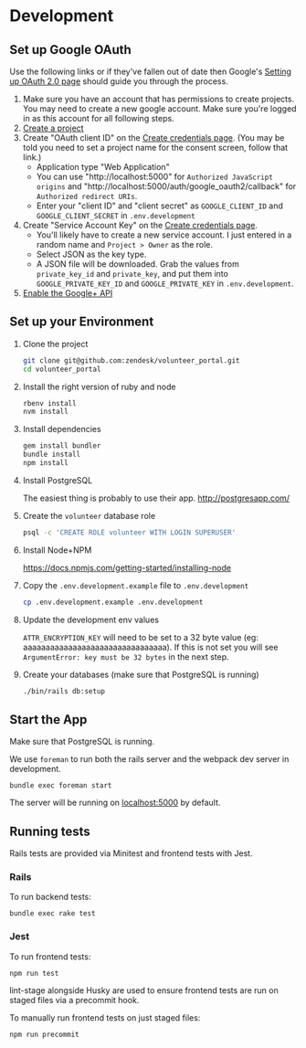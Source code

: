 # Development

## Set up Google OAuth

Use the following links or if they've fallen out of date then Google's [Setting
up OAuth 2.0 page](https://support.google.com/cloud/answer/6158849?hl=en) should
guide you through the process.

1. Make sure you have an account that has permissions to create projects. You
   may need to create a new google account. Make sure you're logged in as this
   account for all following steps.
1. [Create a project](https://console.cloud.google.com/projectcreate)
1. Create "OAuth client ID" on the [Create credentials
   page](https://console.cloud.google.com/apis/credentials). (You may be told
   you need to set a project name for the consent screen, follow that link.)
   * Application type "Web Application"
   * You can use "http://localhost:5000" for `Authorized JavaScript origins` and
     "http://localhost:5000/auth/google_oauth2/callback" for `Authorized redirect URIs`.
   * Enter your "client ID" and "client secret" as `GOOGLE_CLIENT_ID` and
     `GOOGLE_CLIENT_SECRET` in `.env.development`
1. Create "Service Account Key" on the [Create credentials
   page](https://console.cloud.google.com/apis/credentials).
   * You'll likely have to create a new service account. I just entered in a
     random name and `Project > Owner` as the role.
   * Select JSON as the key type.
   * A JSON file will be downloaded. Grab the values from `private_key_id` and
     `private_key`, and put them into `GOOGLE_PRIVATE_KEY_ID` and
     `GOOGLE_PRIVATE_KEY` in `.env.development`.
1. [Enable the Google+ API](https://console.developers.google.com/apis/library/plus.googleapis.com/)

## Set up your Environment

1. Clone the project

   ```bash
   git clone git@github.com:zendesk/volunteer_portal.git
   cd volunteer_portal
   ```

1. Install the right version of ruby and node

   ```bash
   rbenv install
   nvm install
   ```

1. Install dependencies

   ```bash
   gem install bundler
   bundle install
   npm install
   ```

1. Install PostgreSQL

   The easiest thing is probably to use their app. http://postgresapp.com/

1. Create the `volunteer` database role

   ```bash
   psql -c 'CREATE ROLE volunteer WITH LOGIN SUPERUSER'
   ```

1. Install Node+NPM

   https://docs.npmjs.com/getting-started/installing-node

1. Copy the `.env.development.example` file to `.env.development`

   ```bash
   cp .env.development.example .env.development
   ```

1. Update the development env values

   `ATTR_ENCRYPTION_KEY` will need to be set to a 32 byte value (eg: aaaaaaaaaaaaaaaaaaaaaaaaaaaaaaaa). If this is not set you will see `ArgumentError: key must be 32 bytes` in the next step.

1. Create your databases (make sure that PostgreSQL is running)

   ```bash
   ./bin/rails db:setup
   ```

## Start the App

Make sure that PostgreSQL is running.

We use `foreman` to run both the rails server and the webpack dev server in development.

```
bundle exec foreman start
```

The server will be running on [localhost:5000](http://localhost:5000/) by default.

## Running tests

Rails tests are provided via Minitest and frontend tests with Jest.

### Rails

To run backend tests:

```
bundle exec rake test
```

### Jest

To run frontend tests:

```
npm run test
```

lint-stage alongside Husky are used to ensure frontend tests are run on staged files via a precommit hook.

To manually run frontend tests on just staged files:

```
npm run precommit
```
